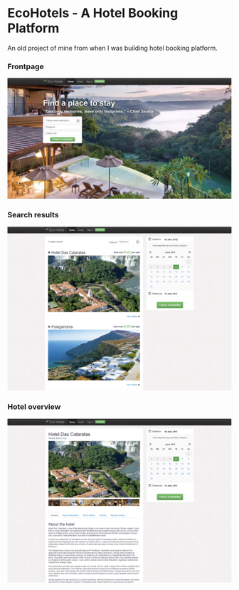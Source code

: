 # EcoHotels - A Hotel Booking Platform
An old project of mine from when I was building hotel booking platform.

### Frontpage
![Screenshot](https://github.com/mkhj/EcoHotels/blob/master/frontpage.png?raw=true)

### Search results
![Screenshot](https://github.com/mkhj/EcoHotels/blob/master/search.png?raw=true)

### Hotel overview
![Screenshot](https://github.com/mkhj/EcoHotels/blob/master/hotel.png?raw=true)
